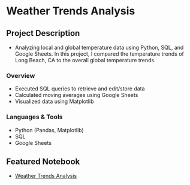 # Weather Trends Analysis
## Project Description
* Analyzing local and global temperature data using Python, SQL, and Google Sheets. In this project, I compared the temperature trends of Long Beach, CA to the overall global temperature trends.

### Overview
  - Executed SQL queries to retrieve and edit/store data
  - Calculated moving averages using Google Sheets
  - Visualized data using Matplotlib
  
### Languages & Tools
* Python (Pandas, Matplotlib)
* SQL 
* Google Sheets

## Featured Notebook
* [Weather Trends Analysis]([https://dpghazi.github.io/projects/weather-trends-analysis.html](https://github.com/dpghazi/weather-trends-analysis/blob/main/Explore_Weather_Trends.pdf))
